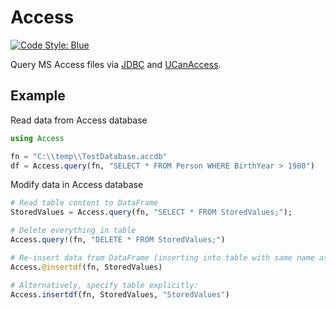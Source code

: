 # Access

[![Code Style: Blue](https://img.shields.io/badge/code%20style-blue-4495d1.svg)](https://github.com/invenia/BlueStyle)

Query MS Access files via [JDBC](https://github.com/JuliaDatabases/JDBC.jl) and [UCanAccess](http://ucanaccess.sourceforge.net).

## Example

Read data from Access database

```julia
using Access

fn = "C:\\temp\\TestDatabase.accdb"
df = Access.query(fn, "SELECT * FROM Person WHERE BirthYear > 1980")
```

Modify data in Access database

```julia
# Read table content to DataFrame
StoredValues = Access.query(fn, "SELECT * FROM StoredValues;");

# Delete everything in table
Access.query!(fn, "DELETE * FROM StoredValues;")

# Re-insert data from DataFrame (inserting into table with same name as DataFrame)
Access.@insertdf(fn, StoredValues)

# Alternatively, specify table explicitly:
Access.insertdf(fn, StoredValues, "StoredValues")
```